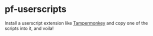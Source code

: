 # pf-userscripts

Install a userscript extension like [Tampermonkey](https://www.tampermonkey.net) and copy one of the scripts into it, and voila!
